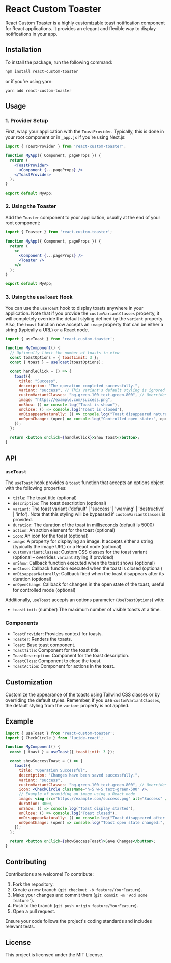# React Custom Toaster

React Custom Toaster is a highly customizable toast notification component for React applications. It provides an elegant and flexible way to display notifications in your app.

## Installation

To install the package, run the following command:

```bash
npm install react-custom-toaster
```

or if you're using yarn:

```shell
yarn add react-custom-toaster
```

## Usage

### 1. Provider Setup

First, wrap your application with the `ToastProvider`. Typically, this is done in your root component or in `_app.js` if you're using Next.js:

```javascriptreact
import { ToastProvider } from 'react-custom-toaster';

function MyApp({ Component, pageProps }) {
  return (
    <ToastProvider>
      <Component {...pageProps} />
    </ToastProvider>
  );
}

export default MyApp;
```

### 2. Using the Toaster

Add the `Toaster` component to your application, usually at the end of your root component:

```javascriptreact
import { Toaster } from 'react-custom-toaster';

function MyApp({ Component, pageProps }) {
  return (
    <>
      <Component {...pageProps} />
      <Toaster />
    </>
  );
}

export default MyApp;
```

### 3. Using the `useToast` Hook

You can use the `useToast` hook to display toasts anywhere in your application. Note that if you provide the `customVariantClasses` property, it will completely override the default styling defined by the `variant` property. Also, the `toast` function now accepts an `image` property that can be either a string (typically a URL) or a React node.

```javascriptreact
import { useToast } from 'react-custom-toaster';

function MyComponent() {
  // Optionally limit the number of toasts in view
  const toastOptions = { toastLimit: 3 };
  const { toast } = useToast(toastOptions);

  const handleClick = () => {
    toast({
      title: "Success",
      description: "The operation completed successfully.",
      variant: "success", // This variant's default styling is ignored if customVariantClasses is provided.
      customVariantClasses: "bg-green-100 text-green-800", // Overrides variant styling completely.
      image: "https://example.com/success.png",
      onShow: () => console.log("Toast is shown"),
      onClose: () => console.log("Toast is closed"),
      onDisappearNaturally: () => console.log("Toast disappeared naturally"),
      onOpenChange: (open) => console.log("Controlled open state:", open),
    });
  };

  return <button onClick={handleClick}>Show Toast</button>;
}
```

## API

### `useToast`

The `useToast` hook provides a `toast` function that accepts an options object with the following properties:

- `title`: The toast title (optional)
- `description`: The toast description (optional)
- `variant`: The toast variant ('default' | 'success' | 'warning' | 'destructive' | 'info'). Note that this styling will be bypassed if `customVariantClasses` is provided.
- `duration`: The duration of the toast in milliseconds (default is 5000)
- `action`: An action element for the toast (optional)
- `icon`: An icon for the toast (optional)
- `image`: A property for displaying an image. It accepts either a string (typically the image URL) or a React node (optional)
- `customVariantClasses`: Custom CSS classes for the toast variant (optional – overrides `variant` styling if provided)
- `onShow`: Callback function executed when the toast shows (optional)
- `onClose`: Callback function executed when the toast is closed (optional)
- `onDisappearNaturally`: Callback fired when the toast disappears after its duration (optional)
- `onOpenChange`: Callback for changes in the open state of the toast, useful for controlled mode (optional)

Additionally, `useToast` accepts an options parameter (`UseToastOptions`) with:

- `toastLimit`: (number) The maximum number of visible toasts at a time.

### Components

- `ToastProvider`: Provides context for toasts.
- `Toaster`: Renders the toasts.
- `Toast`: Base toast component.
- `ToastTitle`: Component for the toast title.
- `ToastDescription`: Component for the toast description.
- `ToastClose`: Component to close the toast.
- `ToastAction`: Component for actions in the toast.

## Customization

Customize the appearance of the toasts using Tailwind CSS classes or by overriding the default styles. Remember, if you use `customVariantClasses`, the default styling from the `variant` property is not applied.

## Example

```javascriptreact
import { useToast } from 'react-custom-toaster';
import { CheckCircle } from 'lucide-react';

function MyComponent() {
  const { toast } = useToast({ toastLimit: 3 });

  const showSuccessToast = () => {
    toast({
      title: "Operation Successful",
      description: "Changes have been saved successfully.",
      variant: "success",
      customVariantClasses: "bg-green-100 text-green-800", // Overrides default variant styling entirely.
      icon: <CheckCircle className="h-5 w-5 text-green-500" />,
      // Example of providing an image using a React node
      image: <img src="https://example.com/success.png" alt="Success" />,
      duration: 3000,
      onShow: () => console.log("Toast display started"),
      onClose: () => console.log("Toast closed"),
      onDisappearNaturally: () => console.log("Toast disappeared after timeout"),
      onOpenChange: (open) => console.log("Toast open state changed:", open),
    });
  };

  return <button onClick={showSuccessToast}>Save Changes</button>;
}
```

## Contributing

Contributions are welcome! To contribute:

1. Fork the repository.
2. Create a new branch (`git checkout -b feature/YourFeature`).
3. Make your changes and commit them (`git commit -m 'Add some feature'`).
4. Push to the branch (`git push origin feature/YourFeature`).
5. Open a pull request.

Ensure your code follows the project's coding standards and includes relevant tests.

## License

This project is licensed under the MIT License.
